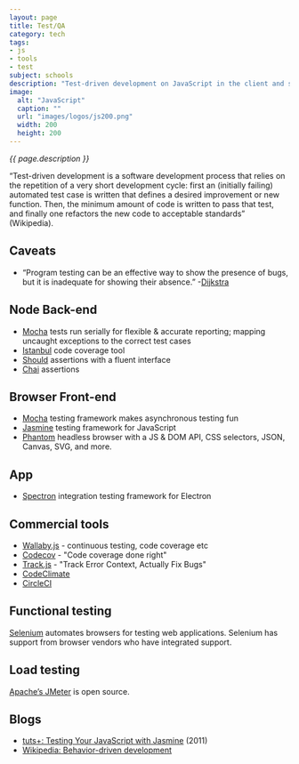 ```yaml
---
layout: page
title: Test/QA
category: tech
tags:
- js
- tools
- test
subject: schools
description: "Test-driven development on JavaScript in the client and server"
image:
  alt: "JavaScript"
  caption: ""
  url: "images/logos/js200.png"
  width: 200
  height: 200
---
```


_{{ page.description }}_

“Test-driven development is a software development process that relies on the repetition of a very short development cycle: first an (initially failing) automated test case is written that defines a desired improvement or new function. Then, the minimum amount of code is written to pass that test, and finally one refactors the new code to acceptable standards” (Wikipedia).

Caveats
------
* “Program testing can be an effective way to show the presence of bugs, but it is inadequate for showing their absence.” -[Dijkstra](https://www.cs.utexas.edu/users/EWD/transcriptions/EWD03xx/EWD303.html)

Node Back-end
-------------
* [Mocha](https://mochajs.org/) tests run serially for flexible & accurate reporting; mapping uncaught exceptions to the correct test cases
* [Istanbul](https://www.npmjs.com/package/istanbul) code coverage tool
* [Should](https://www.npmjs.com/package/should) assertions with a fluent interface
* [Chai](http://chaijs.com/) assertions

Browser Front-end
-----------------
* [Mocha](https://mochajs.org/) testing framework makes asynchronous testing fun
* [Jasmine](https://github.com/jasmine/jasmine) testing framework for JavaScript
* [Phantom](http://phantomjs.org/) headless browser with a JS & DOM API, CSS selectors, JSON, Canvas, SVG, and more.

App
-----
* [Spectron](http://electron.atom.io/spectron) integration testing framework for Electron

Commercial tools
----------
* [Wallaby.js](https://wallabyjs.com/) - continuous testing, code coverage etc
* [Codecov](https://codecov.io/) - "Code coverage done right"
* [Track.js](https://trackjs.com/) - "Track Error Context, Actually Fix Bugs"
* [CodeClimate](https://codeclimate.com/pricing)
* [CircleCI](https://circleci.com/pricing/)

## Functional testing

[Selenium](http://docs.seleniumhq.org/) automates browsers for testing web applications. Selenium has support from browser vendors who have integrated support.

## Load testing

[Apache’s JMeter](https://jmeter.apache.org/) is open source.

Blogs
-----
* [tuts+: Testing Your JavaScript with Jasmine](http://code.tutsplus.com/tutorials/testing-your-javascript-with-jasmine--net-21229) (2011)
* [Wikipedia: Behavior-driven development](https://en.wikipedia.org/wiki/Behavior-driven_development)
